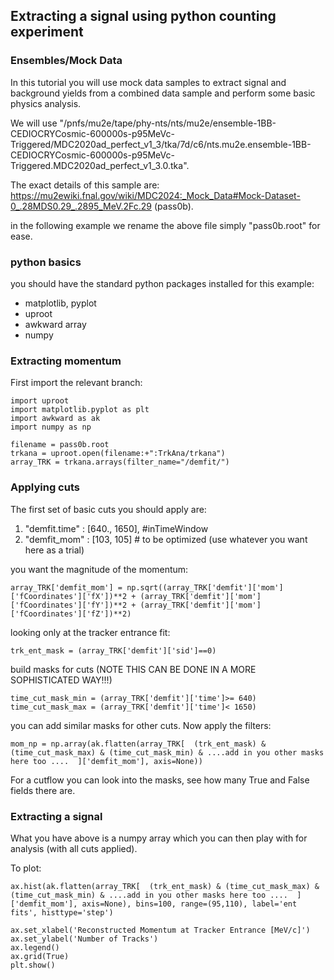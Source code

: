 ## Extracting a signal using python counting experiment

### Ensembles/Mock Data

In this tutorial you will use mock data samples to extract signal and background yields from a combined data sample and perform some basic physics analysis.

We will use "/pnfs/mu2e/tape/phy-nts/nts/mu2e/ensemble-1BB-CEDIOCRYCosmic-600000s-p95MeVc-Triggered/MDC2020ad_perfect_v1_3/tka/7d/c6/nts.mu2e.ensemble-1BB-CEDIOCRYCosmic-600000s-p95MeVc-Triggered.MDC2020ad_perfect_v1_3.0.tka".

The exact details of this sample are: https://mu2ewiki.fnal.gov/wiki/MDC2024:_Mock_Data#Mock-Dataset-0_.28MDS0.29_.2895_MeV.2Fc.29 (pass0b). 

in the following example we rename the above file simply "pass0b.root" for ease.

### python basics

you should have the standard python packages installed for this example:  

* matplotlib, pyplot
* uproot
* awkward array
* numpy


### Extracting momentum

First import the relevant branch:

```
import uproot
import matplotlib.pyplot as plt
import awkward as ak
import numpy as np

filename = pass0b.root
trkana = uproot.open(filename:+":TrkAna/trkana")
array_TRK = trkana.arrays(filter_name="/demfit/")

```


### Applying cuts

The first set of basic cuts you should apply are:

1) "demfit.time" : [640., 1650], #inTimeWindow
2) "demfit_mom" : [103, 105] # to be optimized (use whatever you want here as a trial)

you want the magnitude of the momentum:

```
array_TRK['demfit_mom'] = np.sqrt((array_TRK['demfit']['mom']['fCoordinates']['fX'])**2 + (array_TRK['demfit']['mom']['fCoordinates']['fY'])**2 + (array_TRK['demfit']['mom']['fCoordinates']['fZ'])**2)

```

looking only at the tracker entrance fit:
```
trk_ent_mask = (array_TRK['demfit']['sid']==0)
```
build masks for cuts (NOTE THIS CAN BE DONE IN A MORE SOPHISTICATED WAY!!!)

```
time_cut_mask_min = (array_TRK['demfit']['time']>= 640)
time_cut_mask_max = (array_TRK['demfit']['time']< 1650)
```

you can add similar masks for other cuts. Now apply the filters:

```
mom_np = np.array(ak.flatten(array_TRK[  (trk_ent_mask) & (time_cut_mask_max) & (time_cut_mask_min) & ....add in you other masks here too ....  ]['demfit_mom'], axis=None))
```

For a cutflow you can look into the masks, see how many True and False fields there are.

### Extracting a signal

What you have above is a numpy array which you can then play with for analysis (with all cuts applied).

To plot:

```
ax.hist(ak.flatten(array_TRK[  (trk_ent_mask) & (time_cut_mask_max) & (time_cut_mask_min) & ....add in you other masks here too ....  ]['demfit_mom'], axis=None), bins=100, range=(95,110), label='ent fits', histtype='step')

ax.set_xlabel('Reconstructed Momentum at Tracker Entrance [MeV/c]')
ax.set_ylabel('Number of Tracks')
ax.legend()
ax.grid(True)
plt.show()
```

